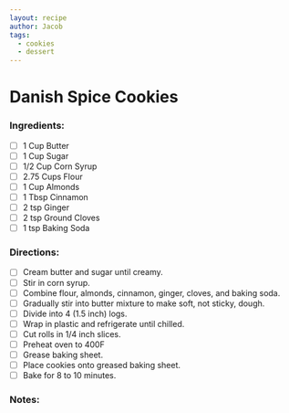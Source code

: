```yaml
---
layout: recipe
author: Jacob
tags:
  - cookies
  - dessert
---
```


# Danish Spice Cookies

### Ingredients:

 - [ ] 1 Cup Butter
 - [ ] 1 Cup Sugar
 - [ ] 1/2 Cup Corn Syrup
 - [ ] 2.75 Cups Flour
 - [ ] 1 Cup Almonds
 - [ ] 1 Tbsp Cinnamon
 - [ ] 2 tsp Ginger
 - [ ] 2 tsp Ground Cloves
 - [ ] 1 tsp Baking Soda

### Directions:

- [ ] Cream butter and sugar until creamy.
- [ ] Stir in corn syrup.
- [ ] Combine flour, almonds, cinnamon, ginger, cloves, and baking soda.
- [ ] Gradually stir into butter mixture to make soft, not sticky, dough.
- [ ] Divide into 4 (1.5 inch) logs.
- [ ] Wrap in plastic and refrigerate until chilled.
- [ ] Cut rolls in 1/4 inch slices.
- [ ] Preheat oven to 400F
- [ ] Grease baking sheet.
- [ ] Place cookies onto greased baking sheet.
- [ ] Bake for 8 to 10 minutes.

### Notes: